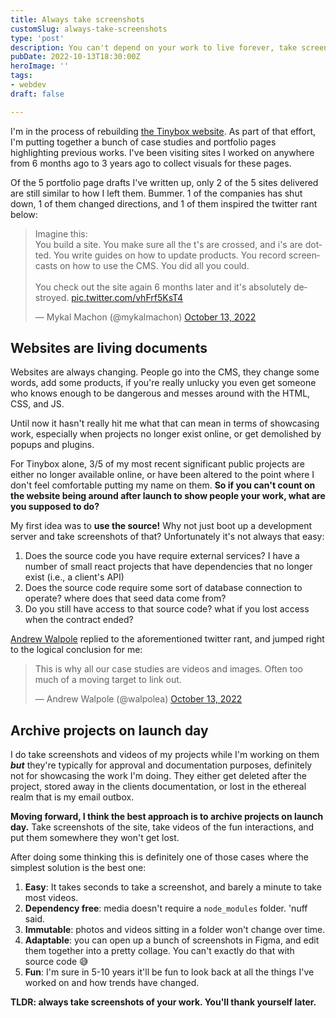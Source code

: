 ```yaml
---
title: Always take screenshots
customSlug: always-take-screenshots
type: 'post'
description: You can't depend on your work to live forever, take screenshots.
pubDate: 2022-10-13T18:30:00Z
heroImage: ''
tags:
- webdev
draft: false

---
```

I'm in the process of rebuilding [the Tinybox website](https://tinybox.dev). As part of that effort, I'm putting together a bunch of case studies and portfolio pages highlighting previous works. I've been visiting sites I worked on anywhere from 6 months ago to 3 years ago to collect visuals for these pages.

Of the 5 portfolio page drafts I've written up, only 2 of the 5 sites delivered are still similar to how I left them. Bummer. 1 of the companies has shut down, 1 of them changed directions, and 1 of them inspired the twitter rant below:

<blockquote class="twitter-tweet"><p lang="en" dir="ltr">Imagine this:<br>You build a site. You make sure all the t's are crossed, and i's are dotted. You write guides on how to update products. You record screencasts on how to use the CMS. You did all you could. <br><br>You check out the site again 6 months later and it's absolutely destroyed. <a href="https://t.co/vhFrf5KsT4">pic.twitter.com/vhFrf5KsT4</a></p>— Mykal Machon (@mykalmachon) <a href="https://twitter.com/mykalmachon/status/1580420659007852546?ref_src=twsrc%5Etfw">October 13, 2022</a></blockquote> <script async src="https://platform.twitter.com/widgets.js" charset="utf-8"></script>

## Websites are living documents

Websites are always changing.
People go into the CMS, they change some words, add some products, if you're really unlucky you even get someone who knows enough to be dangerous and messes around with the HTML, CSS, and JS.

Until now it hasn't really hit me what that can mean in terms of showcasing work, especially when projects no longer exist online, or get demolished by popups and plugins.

For Tinybox alone, 3/5 of my most recent significant public projects are either no longer available online, or have been altered to the point where I don't feel comfortable putting my name on them. **So if you can't count on the website being around after launch to show people your work, what are you supposed to do?**

My first idea was to **use the source!** Why not just boot up a development server and take screenshots of that? Unfortunately it's not always that easy:

1. Does the source code you have require external services? I have a number of small react projects that have dependencies that no longer exist (i.e., a client's API)
2. Does the source code require some sort of database connection to operate? where does that seed data come from?
3. Do you still have access to that source code? what if you lost access when the contract ended?

[Andrew Walpole](https://twitter.com/walpolea?s=20&t=Pcu6SxSdDjL0Z_rKz1pPsQ) replied to the aforementioned twitter rant, and jumped right to the logical conclusion for me:

<blockquote class="twitter-tweet"><p lang="en" dir="ltr">This is why all our case studies are videos and images. Often too much of a moving target to link out.</p>— Andrew Walpole (@walpolea) <a href="https://twitter.com/walpolea/status/1580435756790665216?ref_src=twsrc%5Etfw">October 13, 2022</a></blockquote>

## Archive projects on launch day

I do take screenshots and videos of my projects while I'm working on them **_but_** they're typically for approval and documentation purposes, definitely not for showcasing the work I'm doing. They either get deleted after the project, stored away in the clients documentation, or lost in the ethereal realm that is my email outbox.

**Moving forward, I think the best approach is to archive projects on launch day.** Take screenshots of the site, take videos of the fun interactions, and put them somewhere they won't get lost.

After doing some thinking this is definitely one of those cases where the simplest solution is the best one:

1. **Easy**: It takes seconds to take a screenshot, and barely a minute to take most videos.
2. **Dependency free**: media doesn't require a `node_modules` folder. 'nuff said.
3. **Immutable**: photos and videos sitting in a folder won't change over time.
4. **Adaptable**: you can open up a bunch of screenshots in Figma, and edit them together into a pretty collage. You can't exactly do that with source code 😅
5. **Fun**: I'm sure in 5-10 years it'll be fun to look back at all the things I've worked on and how trends have changed.

**TLDR: always take screenshots of your work. You'll thank yourself later.**